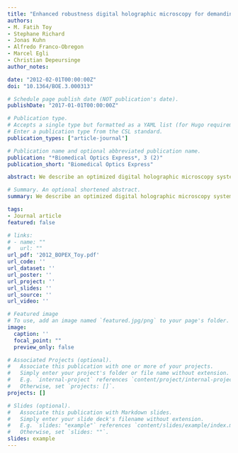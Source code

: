```yaml
---
title: "Enhanced robustness digital holographic microscopy for demanding environment of space biology"
authors:
- M. Fatih Toy
- Stephane Richard
- Jonas Kuhn
- Alfredo Franco-Obregon
- Marcel Egli 
- Christian Depeursinge
author_notes:

date: "2012-02-01T00:00:00Z"
doi: "10.1364/BOE.3.000313"

# Schedule page publish date (NOT publication's date).
publishDate: "2017-01-01T00:00:00Z"

# Publication type.
# Accepts a single type but formatted as a YAML list (for Hugo requirements).
# Enter a publication type from the CSL standard.
publication_types: ["article-journal"]

# Publication name and optional abbreviated publication name.
publication: "*Biomedical Optics Express*, 3 (2)"
publication_short: "Biomedical Optics Express"

abstract: We describe an optimized digital holographic microscopy system (DHM) suitable for high-resolution visualization of living cells under conditions of altered macroscopic mechanical forces such as those that arise from changes in gravitational force. Experiments were performed on both a ground-based microgravity simulation platform known as the random positioning machine (RPM) as well as during a parabolic flight campaign (PFC). Under these conditions the DHM system proved to be robust and reliable. In addition, the stability of the system during disturbances in gravitational force was further enhanced by implementing post-processing algorithms that best exploit the intrinsic advantages of DHM for hologram autofocusing and subsequent image registration. Preliminary results obtained in the form of series of phase images point towards sensible changes of cytoarchitecture under states of altered gravity.

# Summary. An optional shortened abstract.
summary: We describe an optimized digital holographic microscopy system (DHM) suitable for high-resolution visualization of living cells under conditions of altered macroscopic mechanical forces such as those that arise from changes in gravitational force.

tags:
- Journal article
featured: false

# links:
# - name: ""
#   url: ""
url_pdf: '2012_BOPEX_Toy.pdf'
url_code: ''
url_dataset: ''
url_poster: ''
url_project: ''
url_slides: ''
url_source: ''
url_video: ''

# Featured image
# To use, add an image named `featured.jpg/png` to your page's folder. 
image:
  caption: ''
  focal_point: ""
  preview_only: false

# Associated Projects (optional).
#   Associate this publication with one or more of your projects.
#   Simply enter your project's folder or file name without extension.
#   E.g. `internal-project` references `content/project/internal-project/index.md`.
#   Otherwise, set `projects: []`.
projects: []

# Slides (optional).
#   Associate this publication with Markdown slides.
#   Simply enter your slide deck's filename without extension.
#   E.g. `slides: "example"` references `content/slides/example/index.md`.
#   Otherwise, set `slides: ""`.
slides: example
---
```



